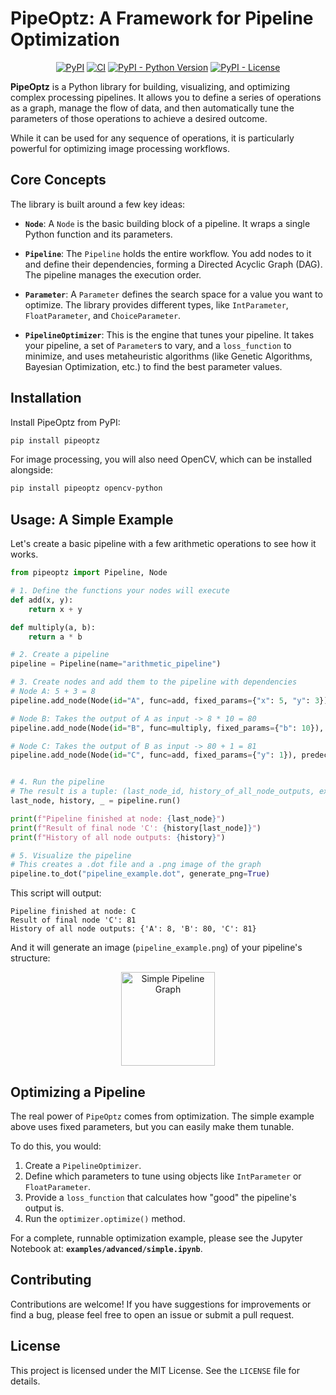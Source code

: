 # PipeOptz: A Framework for Pipeline Optimization

<p align="center">
  <a href="https://pypi.org/project/pipeoptz/"><img alt="PyPI" src="https://img.shields.io/pypi/v/pipeoptz"></a>
  <a href="https://github.com/centralelyon/pipeoptz/actions/workflows/ci.yml"><img alt="CI" src="https://github.com/centralelyon/pipeoptz/actions/workflows/ci.yml/badge.svg"></a>
  <a href="https://pypi.org/project/pipeoptz/"><img alt="PyPI - Python Version" src="https://img.shields.io/pypi/pyversions/pipeoptz"></a>
  <a href="https://github.com/centralelyon/pipeoptz/blob/main/LICENSE"><img alt="PyPI - License" src="https://img.shields.io/pypi/l/pipeoptz"></a>
</p>

**PipeOptz** is a Python library for building, visualizing, and optimizing complex processing pipelines. It allows you to define a series of operations as a graph, manage the flow of data, and then automatically tune the parameters of those operations to achieve a desired outcome.

While it can be used for any sequence of operations, it is particularly powerful for optimizing image processing workflows.

## Core Concepts

The library is built around a few key ideas:

- **`Node`**: A `Node` is the basic building block of a pipeline. It wraps a single Python function and its parameters.

- **`Pipeline`**: The `Pipeline` holds the entire workflow. You add nodes to it and define their dependencies, forming a Directed Acyclic Graph (DAG). The pipeline manages the execution order.

- **`Parameter`**: A `Parameter` defines the search space for a value you want to optimize. The library provides different types, like `IntParameter`, `FloatParameter`, and `ChoiceParameter`.

- **`PipelineOptimizer`**: This is the engine that tunes your pipeline. It takes your pipeline, a set of `Parameter`s to vary, and a `loss_function` to minimize, and uses metaheuristic algorithms (like Genetic Algorithms, Bayesian Optimization, etc.) to find the best parameter values.

## Installation

Install PipeOptz from PyPI:

```bash
pip install pipeoptz
```

For image processing, you will also need OpenCV, which can be installed alongside:

```bash
pip install pipeoptz opencv-python
```

## Usage: A Simple Example

Let's create a basic pipeline with a few arithmetic operations to see how it works.

```python
from pipeoptz import Pipeline, Node

# 1. Define the functions your nodes will execute
def add(x, y):
    return x + y

def multiply(a, b):
    return a * b

# 2. Create a pipeline
pipeline = Pipeline(name="arithmetic_pipeline")

# 3. Create nodes and add them to the pipeline with dependencies
# Node A: 5 + 3 = 8
pipeline.add_node(Node(id="A", func=add, fixed_params={"x": 5, "y": 3}))

# Node B: Takes the output of A as input -> 8 * 10 = 80
pipeline.add_node(Node(id="B", func=multiply, fixed_params={"b": 10}), predecessors={"a": "A"})

# Node C: Takes the output of B as input -> 80 + 1 = 81
pipeline.add_node(Node(id="C", func=add, fixed_params={"y": 1}), predecessors={"x": "B"})


# 4. Run the pipeline
# The result is a tuple: (last_node_id, history_of_all_node_outputs, execution_times)
last_node, history, _ = pipeline.run()

print(f"Pipeline finished at node: {last_node}")
print(f"Result of final node 'C': {history[last_node]}")
print(f"History of all node outputs: {history}")

# 5. Visualize the pipeline
# This creates a .dot file and a .png image of the graph
pipeline.to_dot("pipeline_example.dot", generate_png=True)
```

This script will output:

```
Pipeline finished at node: C
Result of final node 'C': 81
History of all node outputs: {'A': 8, 'B': 80, 'C': 81}
```

And it will generate an image (`pipeline_example.png`) of your pipeline's structure:

<div align="center">
  <img src="examples/basic/pipeline_example.png" alt="Simple Pipeline Graph" width="150"/>
</div>

## Optimizing a Pipeline

The real power of `PipeOptz` comes from optimization. The simple example above uses fixed parameters, but you can easily make them tunable.

To do this, you would:
1.  Create a `PipelineOptimizer`.
2.  Define which parameters to tune using objects like `IntParameter` or `FloatParameter`.
3.  Provide a `loss_function` that calculates how "good" the pipeline's output is.
4.  Run the `optimizer.optimize()` method.

For a complete, runnable optimization example, please see the Jupyter Notebook at: **`examples/advanced/simple.ipynb`**.

## Contributing

Contributions are welcome! If you have suggestions for improvements or find a bug, please feel free to open an issue or submit a pull request.

## License

This project is licensed under the MIT License. See the `LICENSE` file for details.